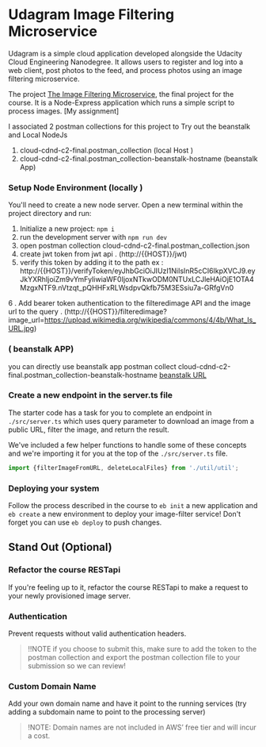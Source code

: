 # Udagram Image Filtering Microservice

Udagram is a simple cloud application developed alongside the Udacity Cloud Engineering Nanodegree. It allows users to register and log into a web client, post photos to the feed, and process photos using an image filtering microservice.

The project 
[The Image Filtering Microservice](https://github.com/udacity/cloud-developer/tree/master/course-02/project/image-filter-starter-code), the final project for the course. It is a Node-Express application which runs a simple script to process images. [My assignment]

I  associated 2 postman collections for this project to Try out the beanstalk and Local NodeJs 

1. cloud-cdnd-c2-final.postman_collection (local Host )
2. cloud-cdnd-c2-final.postman_collection-beanstalk-hostname (beanstalk App)




### Setup Node Environment (locally )

You'll need to create a new node server. Open a new terminal within the project directory and run:

1. Initialize a new project: `npm i`
2. run the development server with `npm run dev`
3. open postman collection  cloud-cdnd-c2-final.postman_collection.json
4. create jwt token from jwt api . (http://{{HOST}}/jwt)
5. verify this token by adding it to the path ex :  
http://{{HOST}}/verifyToken/eyJhbGciOiJIUzI1NiIsInR5cCI6IkpXVCJ9.eyJkYXRhIjoiZm9vYmFyIiwiaWF0IjoxNTkwODM0NTUxLCJleHAiOjE1OTA4MzgxNTF9.nVtzqt_pQHHFxRLWsdpvQkfb75M3ESsiu7a-GRfgVn0

6 . Add bearer token authentication to the filteredimage API and the image url to the query .  (http://{{HOST}}/filteredimage?image_url=https://upload.wikimedia.org/wikipedia/commons/4/4b/What_Is_URL.jpg)

### ( beanstalk APP)
 you can directly use beanstalk app postman collect cloud-cdnd-c2-final.postman_collection-beanstalk-hostname
[beanstalk URL](http://imagefilter-env.eba-4zs53iir.us-east-1.elasticbeanstalk.com)


### Create a new endpoint in the server.ts file

The starter code has a task for you to complete an endpoint in `./src/server.ts` which uses query parameter to download an image from a public URL, filter the image, and return the result.

We've included a few helper functions to handle some of these concepts and we're importing it for you at the top of the `./src/server.ts`  file.

```typescript
import {filterImageFromURL, deleteLocalFiles} from './util/util';
```

### Deploying your system

Follow the process described in the course to `eb init` a new application and `eb create` a new environment to deploy your image-filter service! Don't forget you can use `eb deploy` to push changes.

## Stand Out (Optional)

### Refactor the course RESTapi

If you're feeling up to it, refactor the course RESTapi to make a request to your newly provisioned image server.

### Authentication

Prevent requests without valid authentication headers.
> !!NOTE if you choose to submit this, make sure to add the token to the postman collection and export the postman collection file to your submission so we can review!

### Custom Domain Name

Add your own domain name and have it point to the running services (try adding a subdomain name to point to the processing server)
> !NOTE: Domain names are not included in AWS’ free tier and will incur a cost.
